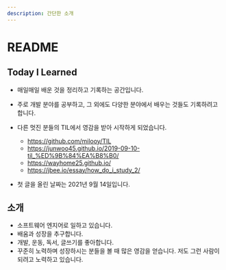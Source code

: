 ```yaml
---
description: 간단한 소개
---
```


# README

## Today I Learned
 - 매일매일 배운 것을 정리하고 기록하는 공간입니다.
 - 주로 개발 분야를 공부하고, 그 외에도 다양한 분야에서 배우는 것들도 기록하려고 합니다.
 - 다른 멋진 분들의 TIL에서 영감을 받아 시작하게 되었습니다.
    - https://github.com/milooy/TIL
    - https://junwoo45.github.io/2019-09-10-til_%ED%9B%84%EA%B8%B0/
    - https://wayhome25.github.io/
    - https://jbee.io/essay/how_do_i_study_2/


 - 첫 글을 올린 날짜는 2021년 9월 14일입니다.


## 소개
- 소프트웨어 엔지어로 일하고 있습니다.
- 배움과 성장을 추구합니다.
- 개발, 운동, 독서, 글쓰기를 좋아합니다.
- 꾸준히 노력하며 성장하시는 분들을 볼 때 많은 영감을 얻습니다. 저도 그런 사람이 되려고 노력하고 있습니다.